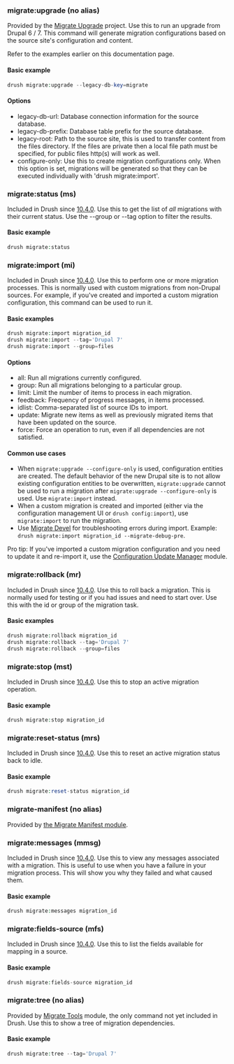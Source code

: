 ### migrate:upgrade (no alias)

Provided by the [Migrate Upgrade](/project/migrate%5Fupgrade) project. Use this to run an upgrade from Drupal 6 / 7\. This command will generate migration configurations based on the source site's configuration and content. 

Refer to the examples earlier on this documentation page.

#### Basic example

```php
drush migrate:upgrade --legacy-db-key=migrate
```

#### Options

* legacy-db-url: Database connection information for the source database.
* legacy-db-prefix: Database table prefix for the source database.
* legacy-root: Path to the source site, this is used to transfer content from the files directory. If the files are private then a local file path must be specified, for public files http(s) will work as well.
* configure-only: Use this to create migration configurations only. When this option is set, migrations will be generated so that they can be executed individually with 'drush migrate:import'.

### migrate:status (ms)

Included in Drush since [10.4.0](https://gitlab.com/drupalspoons/migrate%5Ftools/-/issues/118). Use this to get the list of _all_ migrations with their current status. Use the --group or --tag option to filter the results.

#### Basic example

```php
drush migrate:status
```

### migrate:import (mi)

Included in Drush since [10.4.0](https://gitlab.com/drupalspoons/migrate%5Ftools/-/issues/118). Use this to perform one or more migration processes. This is normally used with custom migrations from non-Drupal sources. For example, if you've created and imported a custom migration configuration, this command can be used to run it.

#### Basic examples

```php
drush migrate:import migration_id
drush migrate:import --tag='Drupal 7'
drush migrate:import --group=files
```

#### Options

* all: Run all migrations currently configured.
* group: Run all migrations belonging to a particular group.
* limit: Limit the number of items to process in each migration.
* feedback: Frequency of progress messages, in items processed.
* idlist: Comma-separated list of source IDs to import.
* update: Migrate new items as well as previously migrated items that have been updated on the source.
* force: Force an operation to run, even if all dependencies are not satisfied.

#### Common use cases

* When `migrate:upgrade --configure-only` is used, configuration entities are created. The default behavior of the new Drupal site is to not allow existing configuration entities to be overwritten, `migrate:upgrade` cannot be used to run a migration after `migrate:upgrade --configure-only` is used. Use `migrate:import` instead.
* When a custom migration is created and imported (either via the configuration management UI or `drush config:import`), use `migrate:import` to run the migration.
* Use [Migrate Devel](https://www.drupal.org/project/migrate%5Fdevel) for troubleshooting errors during import. Example: `drush migrate:import migration_id --migrate-debug-pre`.

Pro tip: If you've imported a custom migration configuration and you need to update it and re-import it, use the [Configuration Update Manager](https://www.drupal.org/project/config%5Fupdate) module.

### migrate:rollback (mr)

Included in Drush since [10.4.0](https://gitlab.com/drupalspoons/migrate%5Ftools/-/issues/118). Use this to roll back a migration. This is normally used for testing or if you had issues and need to start over. Use this with the id or group of the migration task.

#### Basic examples

```php
drush migrate:rollback migration_id
drush migrate:rollback --tag='Drupal 7'
drush migrate:rollback --group=files
```

### migrate:stop (mst)

Included in Drush since [10.4.0](https://gitlab.com/drupalspoons/migrate%5Ftools/-/issues/118). Use this to stop an active migration operation.

#### Basic example

```php
drush migrate:stop migration_id
```

### migrate:reset-status (mrs)

Included in Drush since [10.4.0](https://gitlab.com/drupalspoons/migrate%5Ftools/-/issues/118). Use this to reset an active migration status back to idle.

#### Basic example

```php
drush migrate:reset-status migration_id
```

### migrate-manifest (no alias)

Provided by [the Migrate Manifest module](https://www.drupal.org/project/migrate%5Fmanifest).

### migrate:messages (mmsg)

Included in Drush since [10.4.0](https://gitlab.com/drupalspoons/migrate%5Ftools/-/issues/118). Use this to view any messages associated with a migration. This is useful to use when you have a failure in your migration process. This will show you why they failed and what caused them.

#### Basic example

```php
drush migrate:messages migration_id
```

### migrate:fields-source (mfs)

Included in Drush since [10.4.0](https://gitlab.com/drupalspoons/migrate%5Ftools/-/issues/118). Use this to list the fields available for mapping in a source.

#### Basic example

```php
drush migrate:fields-source migration_id
```

### migrate:tree (no alias)

Provided by [Migrate Tools](https://www.drupal.org/project/migrate%5Ftools) module, the only command not yet included in Drush. Use this to show a tree of migration dependencies.

#### Basic example

```php
drush migrate:tree --tag='Drupal 7'
```